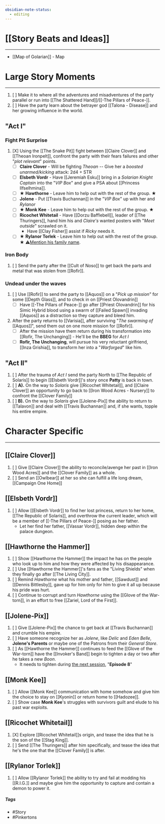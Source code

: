 ```yaml
---
obsidian-note-status:
  - editing
---
```

# [[Story Beats and Ideas]]
---

- [[Map of Golarian]] - Map
# Large Story Moments
---
1. [ ] Make it to where all the adventures and misadventures of the party parallel or run into [[The Shattered Hand]]/[[-The Pillars of Peace-]]. 
2. [ ] Have the party learn about the betrayer god [[Talona - Disease]] and her growing influence in the world.

## "Act I"
### Fight Pit Surprise
1. [X]  Using the [[The Snake Pit]] fight between [[Claire Clover]] and [[Theoan Ironpelt]], confront the party with their fears failures and other "*plot relevant*" points.
	- [ ]  **Claire Clover** - Will be fighting *Theoan* -- Give her a *boosted unarmed/kicking* attack: 2d4 + STR
	- [ ]  **Elsbeth Vordr** - Have [[Jeremiah Esku]] bring in a *Solarian Knight Captain* into the "*VIP Box*" and give a PSA about [[Princess Ilfselhmina]].
	- [ ] ★ **Hawthorne** - Leave him to help out with the rest of the group. ★
	- [ ]  **Jolene** - Put [[Travis Buchannan]] in the "*VIP Box*" up with her and *Rylanor*
	- [ ]  ★ **Monk Kee** - Leave him to help out with the rest of the group. ★
	- [ ]  **Ricochet Whitetail** - Have [[Dorzu Bafflebell]], leader of [[The Thuringers]], hand him his and *Claire's* wanted posters with "*Meet outside*" scrawled on it. 
		- Have [[Clay Fisher]] assist if *Ricky* needs it.
	- [ ] ★ **Rylanor Torlek** - Leave him to help out with the rest of the group. ★ ⚠<u>Mention his family name</u>.

### Iron Body
1. [ ]  Send the party after the [[Cult of Noso]] to get back the parts and metal that was stolen from [[Rofir]].

### Undead under the waves
1. [ ] Use [[Rofir]] to send the party to [[Aquos]] on a "*Pick up mission*" for some [[Depth Glass]], and to check in on [[Priest Olovandrin]]
	- [ ] Have [[-The Pillars of Peace-]] go after [[Priest Olovandrin]] for his Simic Hybrid blood using a swarm of [[Failed Spawn]] invading [[Aquos]] as a distraction so they capture and bleed him.

2. After the party returns to [[Varisia]], after surviving "*The swarming of* [[Aquos]]", send them out on one more mission for [[Rofir]].
	- [ ] After the mission have them return during his transformation into [[Rofir, The Unchanging]] - He'll be the **BBEG** for *Act I* 
	- [ ] **Rofir, The Unchanging**, will pursue his very reluctant girlfriend, [[Inza Grishia]], to transform her into a "*Warforged*" like him.

## "Act II"
1. [ ] After the trauma of *Act I* send the party North to [[The Republic of Solaris]] to begin [[Elsbeth Vordr]]'s story once **Patty** is back in town.
2. [ ] **A).** On the way to *Solaris* give [[Ricochet Whitetail]], and [[Claire Clover]] an opportunity to go back to [[Iron Wood Acres - Nursery]] to confront the [[Clover Family]] 
3. [ ] **B).** On the way to *Solaris* give [[Jolene-Pix]] the ability to return to [[Talavon]] and deal with [[Travis Buchannan]] and, if she wants, topple his entire empire.

# Character Specific 
---
## [[Claire Clover]]
1. [ ] Give [[Claire Clover]] the ability to reconcile/avenge her past in [[Iron Wood Acres]] and the [[Clover Family]] as a whole.  
2. [ ] Send an [[Owlbear]] at her so she can fulfill a life long dream, [[Campaign One Home]]

## [[Elsbeth Vordr]]
1. [ ] Allow [[Elsbeth Vordr]] to find her lost princess, return to her home, [[The Republic of Solaris]], and overthrow the current leader, which will be a member of [[-The Pillars of Peace-]] posing as her father.
	- Let her find her father, [[Vassar Vordr]], hidden deep within the palace dungeon.  

## [[Hawthorne the Hammer]]
1. [ ] Show [[Hawthorne the Hammer]] the impact he has on the people who look up to him and how they were affected by his disappearance.  
2. [ ] Use [[Hawthorne the Hammer]]'s fans as the "Living Shields" when they finally go after [[The Living City]].  
3. [ ] Remind *Hawthorne* what his mother and father, [[Sawdust]] and [[Dennis Bittlesby]], gave up for him only for him to give it all up because his pride was hurt.
4. [ ] Continue to corrupt and turn *Hawthorne* using the [[Glove of the War-torn]], in an effort to free [[Zariel, Lord of the First]]. 

## [[Jolene-Pix]]
1. [ ] Give [[Jolene-Pix]] the chance to get back at [[Travis Buchannan]] and crumble his empire.  
2. [ ] Have someone recognize her as *Jolene*, like *Delic* and *Eden Belle*, **Jolene's Parents** or maybe one of the Patrons from their *General Store*.
3. [ ] As [[Hawthorne the Hammer]] continues to feed the [[Glove of the War-torn]] have the [[Invoker's Band]] begin to tighten a day or two after he takes a new *Boon*.
	- It needs to tighten during <u>the next session</u>, "**Episode 8**"

## [[Monk Kee]]
1. [ ] Allow [[Monk Kee]] communication with home somehow and give him the choice to stay on [[Kyonin]] or return home to [[Hadozee]].  
2. [ ] Show case **Monk Kee**'s struggles with survivors guilt and elude to his past war exploits. 

## [[Ricochet Whitetail]]
1. [X] Explore [[Ricochet Whitetail]]s origin, and tease the idea that he is the son of the [[Stag King]].  
2. [ ] Send [[The Thuringers]] after him specifically, and tease the idea that he's the one that the [[Clover Family]] is after. 

## [[Rylanor Torlek]]
1. [ ] Allow [[Rylanor Torlek]] the ability to try and fail at modding his [[R.I.G.]] and maybe give him the opportunity to capture and contain a demon to power it.  

##### Tags
- #Story
- #Pinkertons 